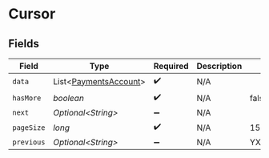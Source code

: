 # Cursor


## Fields

| Field                                                            | Type                                                             | Required                                                         | Description                                                      | Example                                                          |
| ---------------------------------------------------------------- | ---------------------------------------------------------------- | ---------------------------------------------------------------- | ---------------------------------------------------------------- | ---------------------------------------------------------------- |
| `data`                                                           | List\<[PaymentsAccount](../../models/shared/PaymentsAccount.md)> | :heavy_check_mark:                                               | N/A                                                              |                                                                  |
| `hasMore`                                                        | *boolean*                                                        | :heavy_check_mark:                                               | N/A                                                              | false                                                            |
| `next`                                                           | *Optional\<String>*                                              | :heavy_minus_sign:                                               | N/A                                                              |                                                                  |
| `pageSize`                                                       | *long*                                                           | :heavy_check_mark:                                               | N/A                                                              | 15                                                               |
| `previous`                                                       | *Optional\<String>*                                              | :heavy_minus_sign:                                               | N/A                                                              | YXVsdCBhbmQgYSBtYXhpbXVtIG1heF9yZXN1bHRzLol=                     |